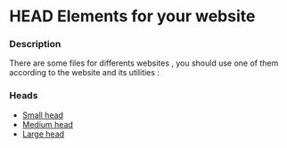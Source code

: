 <h1> HEAD Elements for your website</h1>
<h3>Description</h3>
<p>There are some files for differents websites , you should use one of them according to the website and its utilities : </p>
<h3>Heads</h3>
<ul>
   <li><a href="#">Small head</a></li>
   <li><a href="#">Medium head</a></li>
   <li><a href="#">Large head</a></li>
</ul> 
